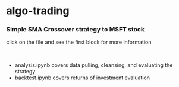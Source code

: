 # algo-trading
<h3>Simple SMA Crossover strategy to MSFT stock</h3>
<p>click on the file and see the first block for more information</p>

<br/>

<ul>
<li>analysis.ipynb covers data pulling, cleansing, and evaluating the strategy</li>
<li>backtest.ipynb covers returns of investment evaluation</li>
</ul>
